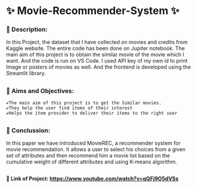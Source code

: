 #  ✨ Movie-Recommender-System ✨
### 📍 Description:
In this Project, the dataset that I have collected on movies and credits from Kaggle website. The entire code has been done on Jupiter notebook. The main aim of this project is to obtain the similar movie of the movie which I want.  And the code is run on VS Code. I used API key of my own id to print Image or posters of movies as well. And the frontend is developed using the Streamlit library.
##
### 📍 Aims and Objectives:
    ✔The main aim of this project is to get the Similar movies.
    ✔They help the user find items of their interest
    ✔Helps the item provider to deliver their items to the right user
##
### 📍 Conclussion:
In this paper we have introduced MovieREC, a recommender system for movie recommendation. It allows a user to select his choices from a given set of attributes and then recommend him a movie list based on the cumulative weight of different attributes and using K-means algorithm.

##
#### 📍 Link of Project: https://www.youtube.com/watch?v=qQFj9O5dVSs
